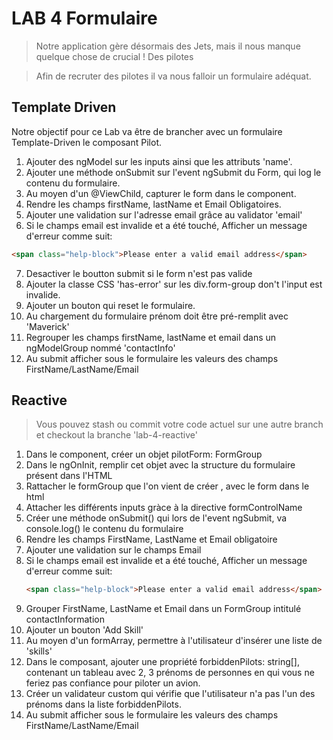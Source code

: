 # LAB 4  Formulaire

> Notre application gère désormais des Jets, mais il nous manque quelque chose de crucial ! Des pilotes 

> Afin de recruter des pilotes il va nous falloir un formulaire adéquat.

## Template Driven
Notre objectif pour ce Lab va être de brancher avec un formulaire Template-Driven le 
composant Pilot.

1. Ajouter des ngModel sur les inputs ainsi que les attributs 'name'.
2. Ajouter une méthode onSubmit sur l'event ngSubmit du Form, qui log le contenu du formulaire.
3. Au moyen d'un @ViewChild, capturer le form dans le component.
4. Rendre les champs firstName, lastName et Email Obligatoires.
5. Ajouter une validation sur l'adresse email grâce au validator 'email'
6. Si le champs email est invalide et a été touché, Afficher un message d'erreur comme suit: 
  ```html
  <span class="help-block">Please enter a valid email address</span>
  ```
7. Desactiver le boutton submit si le form n'est pas valide
8. Ajouter la classe CSS 'has-error' sur les div.form-group don't l'input est invalide.
9. Ajouter un bouton qui reset le formulaire.
10. Au chargement du formulaire prénom doit être pré-remplit avec 'Maverick'
11. Regrouper les champs firstName, lastName et email dans un ngModelGroup nommé 'contactInfo'
12. Au submit afficher sous le formulaire les valeurs des champs FirstName/LastName/Email

## Reactive

> Vous pouvez stash ou commit votre code actuel sur une autre branch et checkout la branche 'lab-4-reactive'

1. Dans le component, créer un objet pilotForm: FormGroup
2. Dans le ngOnInit, remplir cet objet avec la structure du formulaire présent dans l'HTML
3. Rattacher le formGroup que l'on vient de créer , avec le form dans le html
4. Attacher les différents inputs gràce à la directive formControlName
5. Créer une méthode onSubmit() qui lors de l'event ngSubmit, va console.log() le contenu du formulaire
6. Rendre les champs FirstName, LastName et Email obligatoire
7. Ajouter une validation sur le champs Email
8. Si le champs email est invalide et a été touché, Afficher un message d'erreur comme suit: 
     ```html
     <span class="help-block">Please enter a valid email address</span>
     ```
9. Grouper FirstName, LastName et Email dans un FormGroup intitulé contactInformation
10. Ajouter un bouton 'Add Skill'
10. Au moyen d'un formArray, permettre à l'utilisateur d'insérer une liste de 'skills'
11. Dans le composant, ajouter une propriété forbiddenPilots: string[], contenant un tableau avec 2, 3 prénoms de 
personnes en qui vous ne feriez pas confiance pour piloter un avion.
12. Créer un validateur custom qui vérifie que l'utilisateur n'a pas l'un des prénoms dans la liste forbiddenPilots.
12. Au submit afficher sous le formulaire les valeurs des champs FirstName/LastName/Email
